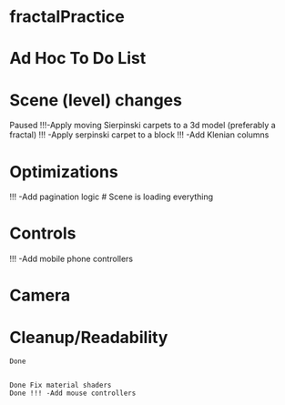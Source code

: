 # fractalPractice

# Ad Hoc To Do List


# Scene (level) changes
Paused !!!-Apply moving Sierpinski carpets to a 3d model (preferably a fractal)
!!! -Apply serpinski carpet to a block
!!! -Add Klenian columns

# Optimizations
!!! -Add pagination logic			# Scene is loading everything


# Controls
!!! -Add mobile phone controllers


# Camera


# Cleanup/Readability



~~~~~~~~~~~~~~~~~~~~~~~~~~~~~~~~~~~~
Done


Done Fix material shaders
Done !!! -Add mouse controllers


